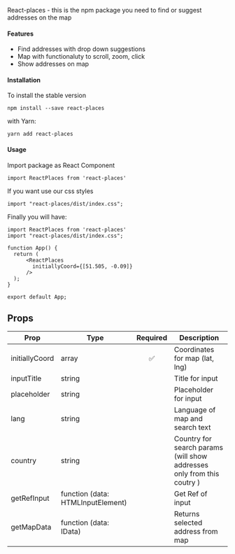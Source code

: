 React-places - this is the npm package you need to find or suggest addresses on the map

#### Features

- Find addresses with drop down suggestions
- Map with functionaluty to scroll, zoom, click
- Show addresses on map

#### Installation

To install the stable version

    npm install --save react-places

with Yarn:

    yarn add react-places

#### Usage

Import package as React Component

    import ReactPlaces from 'react-places'

If you want use our css styles

    import "react-places/dist/index.css";

Finally you will have:

    import ReactPlaces from 'react-places'
    import "react-places/dist/index.css";
    
    function App() {
      return (
          <ReactPlaces
            initiallyCoord={[51.505, -0.09]}
          />
      );
    }
    
    export default App;

## Props 

|  Prop | Type  | Required  | Description |
| ------------ | ------------| :------------: | ------------|
| initiallyCoord  |  array | ✅ | Coordinates for map (lat, lng)
|  inputTitle | string  |   | Title for input
|  placeholder | string  |   | Placeholder for input
|  lang | string  |   | Language of map and search text
|  country | string  |   | Country for search params (will show addresses only from this coutry )
|  getRefInput | function (data: HTMLInputElement)  |   | Get Ref of input
|  getMapData | function (data: IData)  |   | Returns selected address from map